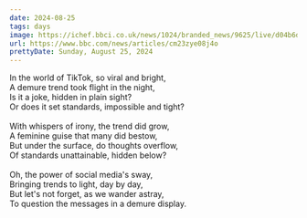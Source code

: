 ```yaml
---
date: 2024-08-25
tags: days
image: https://ichef.bbci.co.uk/news/1024/branded_news/9625/live/d04b6d50-6165-11ef-8c32-f3c2bc7494c6.jpg
url: https://www.bbc.com/news/articles/cm23zye08j4o
prettyDate: Sunday, August 25, 2024
---
```

In the world of TikTok, so viral and bright,<br>A demure trend took flight in the night,<br>Is it a joke, hidden in plain sight?<br>Or does it set standards, impossible and tight?<br><br>With whispers of irony, the trend did grow,<br>A feminine guise that many did bestow,<br>But under the surface, do thoughts overflow,<br>Of standards unattainable, hidden below?<br><br>Oh, the power of social media's sway,<br>Bringing trends to light, day by day,<br>But let's not forget, as we wander astray,<br>To question the messages in a demure display.
